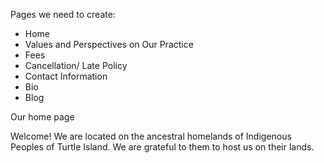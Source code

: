 
Pages we need to create:
- Home
- Values and Perspectives on Our Practice
- Fees
- Cancellation/ Late Policy
- Contact Information
- Bio
- Blog

Our home page

Welcome! We are located on the ancestral homelands of Indigenous Peoples of Turtle Island. We are grateful to them to host us on their lands.
